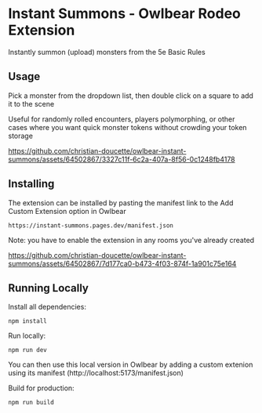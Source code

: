 # Instant Summons - Owlbear Rodeo Extension

Instantly summon (upload) monsters from the 5e Basic Rules

## Usage
Pick a monster from the dropdown list, then double click on a square to add it to the scene

Useful for randomly rolled encounters, players polymorphing, or other cases where you want quick monster tokens without crowding your token storage

https://github.com/christian-doucette/owlbear-instant-summons/assets/64502867/3327c11f-6c2a-407a-8f56-0c1248fb4178

## Installing
The extension can be installed by pasting the manifest link to the Add Custom Extension option in Owlbear

```
https://instant-summons.pages.dev/manifest.json
```

Note: you have to enable the extension in any rooms you've already created

https://github.com/christian-doucette/owlbear-instant-summons/assets/64502867/7d177ca0-b473-4f03-874f-1a901c75e164





## Running Locally
Install all dependencies:

```
npm install
```

Run locally:

```
npm run dev
```

You can then use this local version in Owlbear by adding a custom extenion using its manifest (http://localhost:5173/manifest.json)

Build for production:

```
npm run build
```
